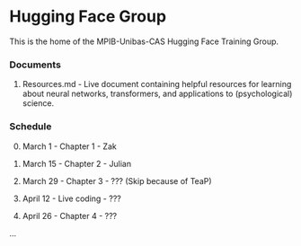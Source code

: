 # Hugging Face Group

This is the home of the MPIB-Unibas-CAS Hugging Face Training Group. 

### Documents

1. Resources.md - Live document containing helpful resources for learning about neural networks, transformers, and applications to (psychological) science. 

### Schedule

0. March 1 - Chapter 1 - Zak

1. March 15 - Chapter 2 - Julian

2. March 29 - Chapter 3 - ??? (Skip because of TeaP)

3. April 12 - Live coding - ???

4. April 26 - Chapter 4 - ???

...
